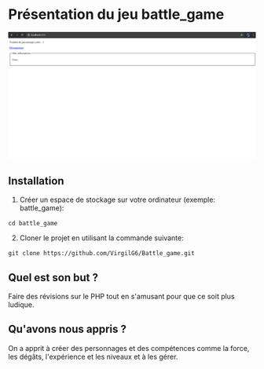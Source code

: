 # Présentation du jeu battle_game
![alt text](https://github.com/VirgilG6/Battle_game/blob/master/assets/battle_game.png)

## Installation
1. Créer un espace de stockage sur votre ordinateur (exemple: battle_game):
```
cd battle_game
```

2. Cloner le projet en utilisant la commande suivante: 
```
git clone https://github.com/VirgilG6/Battle_game.git
```

## Quel est son but ?
Faire des révisions sur le PHP tout en s'amusant pour que ce soit plus ludique.

## Qu'avons nous appris ?
On a apprit à créer des personnages et des compétences comme la force, les dégâts, l'expérience et les niveaux et à les gérer.
